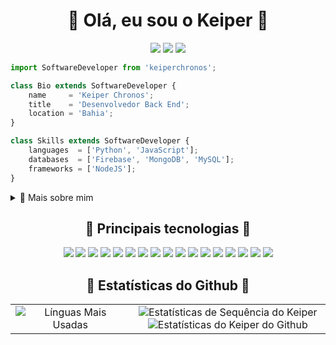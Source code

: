 
<h1 align="center">🔷 Olá, eu sou o Keiper 🔷</h1>

<p align="center">  
  <a title="Email para Miguel" href="mailto:dev.macb@gmail.com" target="_blank"><img src="https://img.shields.io/badge/-Email-0D1117?style=for-the-badge&logo=gmail&logoColor=2850B8"></a>
  <a title="Linkedin do Miguel" href="https://www.linkedin.com/in/miguel-acb9/" target="_blank"><img src="https://img.shields.io/badge/-LinkedIn-0D1117?style=for-the-badge&logo=linkedin&logoColor=2850B8"></a> 
  <a title="Instagram do Miguel" href="https://www.instagram.com/miguel_acb9/" target="_blank"><img src="https://img.shields.io/badge/-Instagram-0D1117?style=for-the-badge&logo=instagram&logoColor=2850B8"></a>
</p>

<!-- Descrição(Código) -->
```js
import SoftwareDeveloper from 'keiperchronos';

class Bio extends SoftwareDeveloper {
    name     = 'Keiper Chronos';
    title    = 'Desenvolvedor Back End';
    location = 'Bahia';
}

class Skills extends SoftwareDeveloper {
    languages  = ['Python', 'JavaScript'];
    databases  = ['Firebase', 'MongoDB', 'MySQL'];
    frameworks = ['NodeJS'];
}
```

<div>
<details>
  <summary>🧑 Mais sobre mim</summary>

- 🔭 Atualmente estou em uma jornada para construir **grandes** coisas

- 🌱 Atualmente estou aprendendo **tudo** 🤓

- 🤝 Estou procurando ajuda para **encontrar projetos para contribuir!**

- 💬 Pergunte-me sobre **código aberto, desenvolvimento web e gerenciamento de comunidade**

- 📫 Entre em contato comigo em **keiperpog@hotmail.com**

</details>
  <h2 align="center">🔷 Principais tecnologias 🔷</h2>     
<p align="center">
    <a href="#"><img src="https://img.shields.io/badge/-HTML5-0D1117?style=flat-square&logo=html5&logoColor=2850B8"></a>
    <a href="#"><img src="https://img.shields.io/badge/-CSS3-0D1117?style=flat-square&logo=css3&logoColor=2850B8"></a>
    <a href="#"><img src="https://img.shields.io/badge/-JavaScript-0D1117?style=flat-square&logo=javascript&logoColor=2850B8"></a>
    <a href="#"><img src="https://img.shields.io/badge/-TypeScript-0D1117?style=flat-square&logo=typescript&logoColor=2850B8"></a>
    <a href="#"><img src="https://img.shields.io/badge/-React-0D1117?style=flat-square&logo=react&logoColor=2850B8"></a>
    <a href="#"><img src="https://img.shields.io/badge/-Nodejs-0D1117?style=flat-square&logo=Node.js&logoColor=2850B8"></a>
    <a href="#"><img src="https://img.shields.io/badge/-Python-0D1117?style=flat-square&logo=Python&logoColor=2850B8"></a>
    <a href="#"><img src="https://img.shields.io/badge/-Git-0D1117?style=flat-square&logo=git&logoColor=2850B8"></a>
    <a href="#"><img src="https://img.shields.io/badge/-GitHub-0D1117?style=flat-square&logo=github&logoColor=2850B8"></a>
    <a href="#"><img src="https://img.shields.io/badge/SQL%20-%230D1117.svg?style=flat-square&logo=amazon-dynamodb&logoColor=2850B8"></a>
    <a href="#"><img src="https://img.shields.io/badge/-MySQL-0D1117?style=flat-square&logo=mysql&logoColor=2850B8"></a>
    <a href="#"><img src="https://img.shields.io/badge/-PostgreSQL-0D1117?style=flat-square&logo=postgresql&logoColor=2850B8"></a>
    <a href="#"><img src="https://img.shields.io/badge/-MongoDB-0D1117?style=flat-square&logo=mongodb&logoColor=2850B8"></a>
    <a href="#"><img src="https://img.shields.io/badge/Powershell-%230D1117.svg?style=flat-square&logo=powershell&logoColor=2850B8"></a>
    <a href="#"><img src="https://img.shields.io/badge/Bash%20-%230D1117.svg?style=flat-square&logo=gnu-bash&logoColor=2850B8"></a>
    <a href="#"><img src="https://img.shields.io/badge/Markdown-%230D1117.svg?style=flat-square&logo=markdown&logoColor=2850B8"></a>
    <a href="#"><img src="https://img.shields.io/badge/Figma-%230D1117.svg?style=flat-square&logo=figma&logoColor=2850B8"></a>
</p>
  
<!-- Estatísticas do Github -->
<h2 align="center">🔷 Estatísticas do Github 🔷</h2>                                                                                                                     
<table border="0">
    <tr border="0">
        <td width="38%" align="center">
            <img title="Línguas Mais Usadas" alt="Línguas Mais Usadas" src="https://github-readme-stats.anuraghazra1.vercel.app/api/top-langs/?username=keiperchronos&theme=react&hide_border=true&bg_color=161B22&title_color=2850B8&text_color=A5D6F1&icon_color=F04A2F&langs_count=10&langs_count=10&locale=pt-br"/>
        </td>
        <td width="62%" align="center">
            <img title="Estatísticas de Sequência do Keiper" alt="Estatísticas de Sequência do Keiper" src="https://github-readme-streak-stats.herokuapp.com/?user=keiperchronos&hide_border=true&theme=react&background=161B22&ring=A5D6F1&fire=F04A2F&dates=A5D6F1&currStreakLabel=2850B8&sideLabels=2850B8&currStreakNum=F04A2F&sideNums=F04A2F&locale=pt-br" />
            <img title="Estatísticas do Github de Keiper" alt="Estatísticas do Keiper do Github" src="https://github-readme-stats.vercel.app/api?username=keiperchronos&show_icons=true&include_all_commits=true&count_private=true&theme=react&hide_border=true&bg_color=161B22&title_color=2850B8&text_color=A5D6F1&icon_color=F04A2F&locale=pt-br"/>
        </td>
    </tr>
</table>


